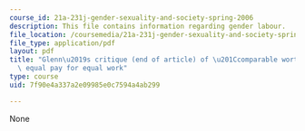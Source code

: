 ```yaml
---
course_id: 21a-231j-gender-sexuality-and-society-spring-2006
description: This file contains information regarding gender labour.
file_location: /coursemedia/21a-231j-gender-sexuality-and-society-spring-2006/7f90e4a337a2e09985e0c7594a4ab299_MIT21A_213JS06_gndrdlabr.pdf
file_type: application/pdf
layout: pdf
title: "Glenn\u2019s critique (end of article) of \u201Ccomparable worth\u201D \u2013\
  \ equal pay for equal work"
type: course
uid: 7f90e4a337a2e09985e0c7594a4ab299

---
```

None
